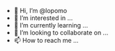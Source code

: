 - 👋 Hi, I’m @lopomo
- 👀 I’m interested in ...
- 🌱 I’m currently learning ...
- 💞️ I’m looking to collaborate on ...
- 📫 How to reach me ...

<!---
lopomo/lopomo is a ✨ special ✨ repository because its `README.md` (this file) appears on your GitHub profile.
You can click the Preview link to take a look at your changes.
--->
